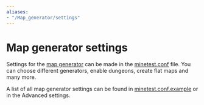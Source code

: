 ```yaml
---
aliases:
- "/Map_generator/settings"
---
```


# Map generator settings
Settings for the [map generator](/Mapgen "Map Generator") can be made in the [minetest.conf](https://wiki.luanti.org/Minetest.conf "Minetest.conf") file. You can choose different generators, enable dungeons, create flat maps and many more.

A list of all map generator settings can be found in [minetest.conf.example](https://github.com/minetest/minetest/blob/master/minetest.conf.example) or in the Advanced settings.